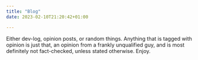 ```yaml
---
title: "Blog"
date: 2023-02-10T21:20:42+01:00

---
```


Either dev-log, opinion posts, or random things. Anything that is tagged with opinion is just that, an opinion from a frankly unqualified guy, and is most definitely not fact-checked, unless stated otherwise. Enjoy.